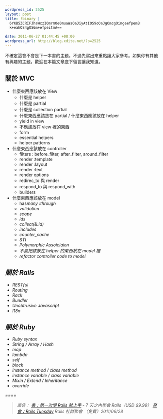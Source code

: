 ```yaml
--- 
wordpress_id: 2525
layout: post
title: !binary |
  6YKB5ZCRIFJhaWxzIOmrmOe0muaWsOaJiyAtIOS9oOaJgOmcgOimgeefpemB
  k+eahOS4gOS6m+efpeitmA==

date: 2011-06-27 01:44:45 +08:00
wordpress_url: http://blog.xdite.net/?p=2525
---
```

不確定這會不會是下一本書的主題。不過先寫出來重點讓大家參考。如果你有其他有興趣的主題，歡迎在本篇文章底下留言讓我知道。

<h2>關於 MVC</h2>

<ul>
<li>什麼東西應該放在 View
<ul>
<li>什麼是 helper</li>
<li>什麼是 partial</li>
<li>什麼是 collection partial</li>
<li>什麼東西應該放在 partial / 什麼東西應該放在 helper</li>
<li>yield in view</li>
<li>不應該放在 view 裡的東西</li>
<li>form</li>
<li>essential helpers</li>
<li>helper patterns</li>
</ul></li>
<li>什麼東西應該放在 controller
<ul>
<li>filters : before_filter, after_filter, around_filter</li>
<li>render :template</li>
<li>render :layout</li>
<li>render :text</li>
<li>render options</li>
<li>redirec_to 與 render</li>
<li>respond_to 與 respond_with </li>
<li>builders</li>
</ul></li>
<li>什麼東西應該放在 model
<ul>
<li>has<em>many :through</li>
<li>validation</li>
<li>scope</li>
<li>ids</li>
<li>collect(&amp;:id)</li>
<li>includes </li>
<li>counter_cache</li>
<li>STI</li>
<li>Polymorphic Assoiciaion</li>
<li>不要把該放在 helper 的東西放在 model 裡</li>
<li>refactor controller code to model</li>
</ul></li>
</ul>

<h2>關於 Rails</h2>

<ul>
<li>RESTful</li>
<li>Routing</li>
<li>Rack</li>
<li>Bundler</li>
<li>Unobtrusive Javascript</li>
<li>I18n</li>
</ul>

<h2>關於 Ruby</h2>

<ul>
<li>Ruby syntax</li>
<li>String / Array / Hash</li>
<li>map</li>
<li>lambda</li>
<li>self</li>
<li>block</li>
<li>instance method / class method</li>
<li>instance variable / class variable</li>
<li>Mixin / Extend / Inheritance</li>
<li>override</li>
</ul>

====
<blockquote>

廣告：
<a href="http://rails-101.logdown.com/">書：第一次學 Rails 就上手</a> - 7 天之內學會 Rails（USD $9.99）
<a href="http://registrano.com/group/rubytaiwan">聚會：Rails Tuesday</a> Rails 社群聚會 （免費）2011/06/28
</blockquote>
